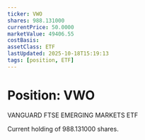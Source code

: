 ```yaml
---
ticker: VWO
shares: 988.131000
currentPrice: 50.0000
marketValue: 49406.55
costBasis: 
assetClass: ETF
lastUpdated: 2025-10-18T15:19:13
tags: [position, ETF]
---
```


# Position: VWO

VANGUARD FTSE EMERGING MARKETS ETF

Current holding of 988.131000 shares.

